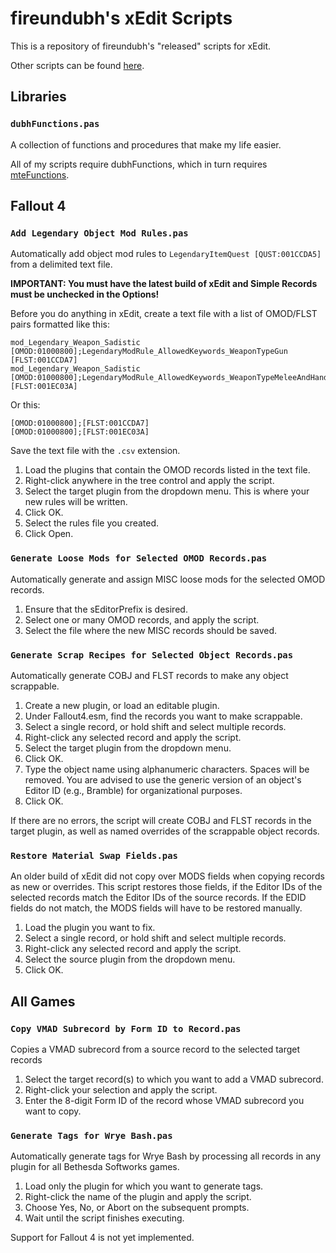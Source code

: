 # fireundubh's xEdit Scripts

This is a repository of fireundubh's "released" scripts for xEdit.

Other scripts can be found [here](https://drive.google.com/folderview?id=0B0o3cG8Q52tpeTd1VjZ0QU5TN1E&usp=sharing#list).

## Libraries

### `dubhFunctions.pas`

A collection of functions and procedures that make my life easier.

All of my scripts require dubhFunctions, which in turn requires [mteFunctions](https://github.com/matortheeternal/TES5EditScripts/blob/master/Edit%20Scripts/mteFunctions.pas).

## Fallout 4

### `Add Legendary Object Mod Rules.pas`

Automatically add object mod rules to `LegendaryItemQuest [QUST:001CCDA5]` from a delimited text file.

**IMPORTANT: You must have the latest build of xEdit and Simple Records must be unchecked in the Options!**

Before you do anything in xEdit, create a text file with a list of OMOD/FLST pairs formatted like this:

```
mod_Legendary_Weapon_Sadistic [OMOD:01000800];LegendaryModRule_AllowedKeywords_WeaponTypeGun [FLST:001CCDA7]
mod_Legendary_Weapon_Sadistic [OMOD:01000800];LegendaryModRule_AllowedKeywords_WeaponTypeMeleeAndHandToHand [FLST:001EC03A]
```

Or this:

```
[OMOD:01000800];[FLST:001CCDA7]
[OMOD:01000800];[FLST:001EC03A]
```

Save the text file with the `.csv` extension.

1. Load the plugins that contain the OMOD records listed in the text file.
2. Right-click anywhere in the tree control and apply the script.
3. Select the target plugin from the dropdown menu. This is where your new rules will be written.
4. Click OK.
5. Select the rules file you created.
6. Click Open.

### `Generate Loose Mods for Selected OMOD Records.pas`

Automatically generate and assign MISC loose mods for the selected OMOD records.

1. Ensure that the sEditorPrefix is desired.
2. Select one or many OMOD records, and apply the script.
3. Select the file where the new MISC records should be saved.

### `Generate Scrap Recipes for Selected Object Records.pas`

Automatically generate COBJ and FLST records to make any object scrappable.

1. Create a new plugin, or load an editable plugin.
2. Under Fallout4.esm, find the records you want to make scrappable.
3. Select a single record, or hold shift and select multiple records.
4. Right-click any selected record and apply the script.
5. Select the target plugin from the dropdown menu.
6. Click OK.
7. Type the object name using alphanumeric characters. Spaces will be removed. You are advised to use the generic version of an object's Editor ID (e.g., Bramble) for organizational purposes.
8. Click OK.

If there are no errors, the script will create COBJ and FLST records in the target plugin, as well as named overrides of the scrappable object records.

### `Restore Material Swap Fields.pas`

An older build of xEdit did not copy over MODS fields when copying records as new or overrides. This script restores those fields, if the Editor IDs of the selected records match the Editor IDs of the source records. If the EDID fields do not match, the MODS fields will have to be restored manually.

1. Load the plugin you want to fix.
2. Select a single record, or hold shift and select multiple records.
3. Right-click any selected record and apply the script.
4. Select the source plugin from the dropdown menu.
5. Click OK.

## All Games

### `Copy VMAD Subrecord by Form ID to Record.pas`

Copies a VMAD subrecord from a source record to the selected target records

1. Select the target record(s) to which you want to add a VMAD subrecord.
2. Right-click your selection and apply the script.
3. Enter the 8-digit Form ID of the record whose VMAD subrecord you want to copy.

### `Generate Tags for Wrye Bash.pas`

Automatically generate tags for Wrye Bash by processing all records in any plugin for all Bethesda Softworks games.

1. Load only the plugin for which you want to generate tags.
2. Right-click the name of the plugin and apply the script.
3. Choose Yes, No, or Abort on the subsequent prompts.
4. Wait until the script finishes executing.

Support for Fallout 4 is not yet implemented.

